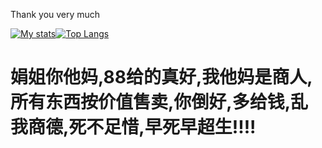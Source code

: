 <!--
**cdc12345/cdc12345** is a ✨ _special_ ✨ repository because its `README.md` (this file) appears on your GitHub profile.

Here are some ideas to get you started:

- 🔭 I’m currently working on ...
- 🌱 I’m currently learning ...
- 👯 I’m looking to collaborate on ...
- 🤔 I’m looking for help with ...
- 💬 Ask me about ...
- 📫 How to reach me: ...
- 😄 Pronouns: ...
- ⚡ Fun fact: ...
-->

Thank you very much

[![My stats](https://github-readme-stats.vercel.app/api?username=cdc12345&hide_border=true&theme=merko&show_icons=true)](https://github.com/anuraghazra/github-readme-stats)[![Top Langs](https://github-readme-stats.vercel.app/api/top-langs/?username=cdc12345&layout=compact)](https://github.com/anuraghazra/github-readme-stats)

# 娟姐你他妈,88给的真好,我他妈是商人,所有东西按价值售卖,你倒好,多给钱,乱我商德,死不足惜,早死早超生!!!!

